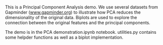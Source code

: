 This is a Principal Component Analysis demo. We use several datasets from Gapminder (www.gapminder.org) to illustrate how PCA reduces the dimensionality of the original data. Biplots are used to explore the connection between the original features and the principal components. 

The demo is in the PCA demonstration.ipynb notebook. 
utilities.py contains some helpder functions as well as a biplot implementation. 